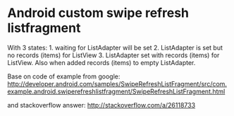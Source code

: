 # Android custom swipe refresh listfragment

With 3 states:
	1. waiting for ListAdapter will be set
	2. ListAdapter is set but no records (items) for ListView
	3. ListAdapter set with records (items) for ListView. Also when added records (items) to empty ListAdapter. 

Base on code of example from google: http://developer.android.com/samples/SwipeRefreshListFragment/src/com.example.android.swiperefreshlistfragment/SwipeRefreshListFragment.html

and stackoverflow answer: http://stackoverflow.com/a/26118733

